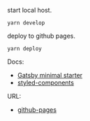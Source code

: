 start local host.

```shell
yarn develop
```

deploy to github pages.

```shell
yarn deploy
```

Docs:
- [Gatsby minimal starter](https://www.gatsbyjs.com/docs/?utm_source=starter&utm_medium=readme&utm_campaign=minimal-starter)
- [styled-components](https://styled-components.com/)

URL:
- [github-pages](https://schaeferjessica.github.io/hello/)
